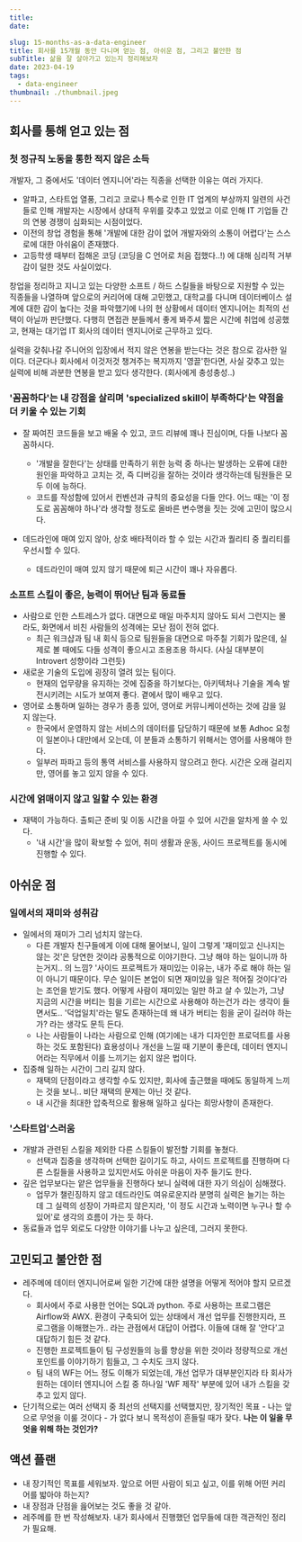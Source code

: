 ```yaml
---
title:
date:

slug: 15-months-as-a-data-engineer
title: 회사를 15개월 동안 다니며 얻는 점, 아쉬운 점, 그리고 불안한 점
subTitle: 삶을 잘 살아가고 있는지 정리해보자
date: 2023-04-19
tags:
  - data-engineer
thumbnail: ./thumbnail.jpeg
---
```


## 회사를 통해 얻고 있는 점
### 첫 정규직 노동을 통한 적지 않은 소득
개발자, 그 중에서도 '데이터 엔지니어'라는 직종을 선택한 이유는 여러 가지다.
- 알파고, 스타트업 열풍, 그리고 코로나 특수로 인한 IT 업계의 부상까지 일련의 사건들로 인해 개발자는 시장에서 상대적 우위를 갖추고 있었고 이로 인해 IT 기업들 간의 연봉 경쟁이 심화되는 시점이었다.
- 이전의 창업 경험을 통해 '개발에 대한 감이 없어 개발자와의 소통이 어렵다'는 스스로에 대한 아쉬움이 존재했다.
- 고등학생 때부터 접해온 코딩 (코딩을 C 언어로 처음 접했다..!) 에 대해 심리적 거부감이 덜한 것도 사실이었다.

창업을 정리하고 지니고 있는 다양한 소프트 / 하드 스킬들을 바탕으로 지원할 수 있는 직종들을 나열하며 앞으로의 커리어에 대해 고민했고, 대학교를 다니며 데이터베이스 설계에 대한 감이 높다는 것을 파악했기에 나의 현 상황에서 데이터 엔지니어는 최적의 선택이 아닐까 판단했다. 다행히 면접관 분들께서 좋게 봐주셔 짧은 시간에 취업에 성공했고, 현재는 대기업 IT 회사의 데이터 엔지니어로 근무하고 있다.

실력을 갖춰나갈 주니어의 입장에서 적지 않은 연봉을 받는다는 것은 참으로 감사한 일이다. 더군다나 회사에서 이것저것 챙겨주는 복지까지 '영끌'한다면, 사실 갖추고 있는 실력에 비해 과분한 연봉을 받고 있다 생각한다. (회사에게 충성충성..)

### '꼼꼼하다'는 내 강점을 살리며 'specialized skill이 부족하다'는 약점을 더 키울 수 있는 기회
- 잘 짜여진 코드들을 보고 배울 수 있고, 코드 리뷰에 꽤나 진심이며, 다들 나보다 꼼꼼하시다.
  - '개발을 잘한다'는 상태를 만족하기 위한 능력 중 하나는 발생하는 오류에 대한 원인을 파악하고 고치는 것, 즉 디버깅을 잘하는 것이라 생각하는데 팀원들은 모두 이에 능하다.
  - 코드를 작성함에 있어서 컨벤션과 규칙의 중요성을 다들 안다. 어느 때는 '이 정도로 꼼꼼해야 하나'라 생각할 정도로 올바른 변수명을 짓는 것에 고민이 많으시다.
- 데드라인에 매여 있지 않아, 상호 배타적이라 할 수 있는 시간과 퀄리티 중 퀄리티를 우선시할 수 있다.

  - 데드라인이 매여 있지 않기 때문에 퇴근 시간이 꽤나 자유롭다.

### 소프트 스킬이 좋은, 능력이 뛰어난 팀과 동료들
- 사람으로 인한 스트레스가 없다. 대면으로 매일 마주치지 않아도 되서 그런지는 몰라도, 화면에서 비친 사람들의 성격에는 모난 점이 전혀 없다.
  - 최근 워크샵과 팀 내 회식 등으로 팀원들을 대면으로 마주칠 기회가 많은데, 실제로 볼 때에도 다들 성격이 좋으시고 조용조용 하시다. (사실 대부분이 Introvert 성향이라 그런듯)
- 새로운 기술의 도입에 굉장히 열려 있는 팀이다.
  - 현재의 업무량을 유지하는 것에 집중을 하기보다는, 아키텍처나 기술을 계속 발전시키려는 시도가 보여져 좋다. 곁에서 많이 배우고 있다.
- 영어로 소통하며 일하는 경우가 종종 있어, 영어로 커뮤니케이션하는 것에 감을 잃지 않는다.
  - 한국에서 운영하지 않는 서비스의 데이터를 담당하기 때문에 보통 Adhoc 요청이 일본이나 대만에서 오는데, 이 분들과 소통하기 위해서는 영어를 사용해야 한다.
  - 일부러 파파고 등의 통역 서비스를 사용하지 않으려고 한다. 시간은 오래 걸리지만, 영어를 놓고 있지 않을 수 있다.


### 시간에 얽매이지 않고 일할 수 있는 환경
- 재택이 가능하다. 출퇴근 준비 및 이동 시간을 아낄 수 있어 시간을 알차게 쓸 수 있다.
  - '내 시간'을 많이 확보할 수 있어, 취미 생활과 운동, 사이드 프로젝트를 동시에 진행할 수 있다.



## 아쉬운 점
### 일에서의 재미와 성취감
- 일에서의 재미가 그리 넘치지 않는다.
  - 다른 개발자 친구들에게 이에 대해 물어보니, 일이 그렇게 '재미있고 신나지는 않는 것'은 당연한 것이라 공통적으로 이야기한다. 그냥 해야 하는 일이니까 하는거지.. 의 느낌? '사이드 프로젝트가 재미있는 이유는, 내가 주로 해야 하는 일이 아니기 때문이다. 무슨 일이든 본업이 되면 재미있을 일은 적어질 것이다'라는 조언을 받기도 했다. 어떻게 사람이 재미있는 일만 하고 살 수 있는가, 그냥 지금의 시간을 버티는 힘을 기르는 시간으로 사용해야 하는건가 라는 생각이 들면서도.. '덕업일치'라는 말도 존재하는데 왜 내가 버티는 힘을 굳이 길러야 하는가? 라는 생각도 문득 든다.
  - 나는 사람들이 나라는 사람으로 인해 (여기에는 내가 디자인한 프로덕트를 사용하는 것도 포함된다) 효용성이나 개선을 느낄 때 기분이 좋은데, 데이터 엔지니어라는 직무에서 이를 느끼기는 쉽지 않은 법이다.
- 집중해 일하는 시간이 그리 길지 않다.
  - 재택의 단점이라고 생각할 수도 있지만, 회사에 출근했을 때에도 동일하게 느끼는 것을 보니.. 비단 재택의 문제는 아닌 것 같다.
  - 내 시간을 최대한 압축적으로 활용해 일하고 싶다는 희망사항이 존재한다.

### '스타트업'스러움
- 개발과 관련된 스킬을 제외한 다른 스킬들이 발전할 기회를 놓쳤다.
  - 선택과 집중을 생각하며 선택한 길이기도 하고, 사이드 프로젝트를 진행하며 다른 스킬들을 사용하고 있지만서도 아쉬운 마음이 자주 들기도 한다.
- 깊은 업무보다는 얕은 업무들을 진행하다 보니 실력에 대한 자기 의심이 심해졌다.
  - 업무가 챌린징하지 않고 데드라인도 여유로운지라 분명히 실력은 늘기는 하는데 그 실력의 성장이 가파르지 않은지라, '이 정도 시간과 노력이면 누구나 할 수 있어'로 생각의 흐름이 가는 듯 하다.
- 동료들과 업무 외로도 다양한 이야기를 나누고 싶은데, 그러지 못한다.

## 고민되고 불안한 점
- 레주메에 데이터 엔지니어로써 일한 기간에 대한 설명을 어떻게 적어야 할지 모르겠다.
  - 회사에서 주로 사용한 언어는 SQL과 python. 주로 사용하는 프로그램은 Airflow와 AWX. 환경이 구축되어 있는 상태에서 개선 업무를 진행한지라, 프로그램을 이해했는가.. 라는 관점에서 대답이 어렵다. 이들에 대해 잘 '안다'고 대답하기 힘든 것 같다.
  - 진행한 프로젝트들이 팀 구성원들의 능률 향상을 위한 것이라 정량적으로 개선 포인트를 이야기하기 힘들고, 그 수치도 크지 않다.
  - 팀 내의 WF는 어느 정도 이해가 되었는데, 개선 업무가 대부분인지라 타 회사가 원하는 데이터 엔지니어 스킬 중 하나일 'WF 제작' 부분에 있어 내가 스킬을 갖추고 있지 않다.
- 단기적으로는 여러 선택지 중 최선의 선택지를 선택했지만, 장기적인 목표 - 나는 앞으로 무엇을 이룰 것이다 - 가 없다 보니 목적성이 흔들릴 때가 잦다. **나는 이 일을 무엇을 위해 하는 것인가?**

## 액션 플랜
- 내 장기적인 목표를 세워보자. 앞으로 어떤 사람이 되고 싶고, 이를 위해 어떤 커리어를 밟아야 하는지?
- 내 장점과 단점을 읊어보는 것도 좋을 것 같아.
- 레주메를 한 번 작성해보자. 내가 회사에서 진행했던 업무들에 대한 객관적인 정리가 필요해.

